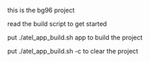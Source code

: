 this is the bg96 project

read the build script to get started

put ./atel_app_build.sh app to build the project

put ./atel_app_build.sh -c to clear the project


